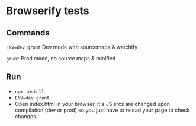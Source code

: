# Browserify tests

## Commands
`ENV=dev grunt` Dev mode with sourcemaps & watchify

`grunt` Prod mode, no source maps & minified

## Run
- `npm install`
- `ENV=dev grunt`
- Open index.html in your browser, it's JS srcs are changed upon compilation (dev or prod) so you just have to reload your page to check changes.